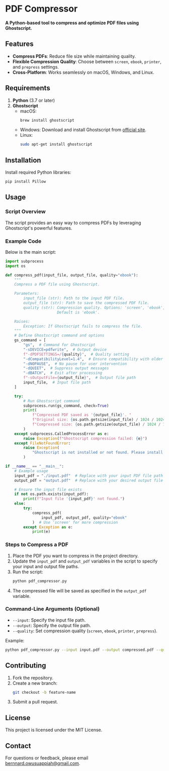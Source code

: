# PDF Compressor

**A Python-based tool to compress and optimize PDF files using Ghostscript.**

## Features
- **Compress PDFs**: Reduce file size while maintaining quality.
- **Flexible Compression Quality**: Choose between `screen`, `ebook`, `printer`, and `prepress` settings.
- **Cross-Platform**: Works seamlessly on macOS, Windows, and Linux.

## Requirements
1. **Python** (3.7 or later)
2. **Ghostscript**
    - macOS:
      ```bash
      brew install ghostscript
      ```
    - Windows:
      Download and install Ghostscript from [official site](https://www.ghostscript.com/).
    - Linux:
      ```bash
      sudo apt-get install ghostscript
      ```

## Installation
Install required Python libraries:
```bash
pip install Pillow
```

## Usage

### Script Overview
The script provides an easy way to compress PDFs by leveraging Ghostscript's powerful features.

### Example Code
Below is the main script:
```python
import subprocess
import os

def compress_pdf(input_file, output_file, quality="ebook"):
    """
    Compress a PDF file using Ghostscript.

    Parameters:
        input_file (str): Path to the input PDF file.
        output_file (str): Path to save the compressed PDF file.
        quality (str): Compression quality. Options: 'screen', 'ebook', 'printer', 'prepress'.
                       Default is 'ebook'.

    Raises:
        Exception: If Ghostscript fails to compress the file.
    """
    # Define Ghostscript command and options
    gs_command = [
        "gs",  # Command for Ghostscript
        "-sDEVICE=pdfwrite",  # Output device
        f"-dPDFSETTINGS=/{quality}",  # Quality setting
        "-dCompatibilityLevel=1.4",  # Ensure compatibility with older PDF versions
        "-dNOPAUSE",  # No pause for user intervention
        "-dQUIET",  # Suppress output messages
        "-dBATCH",  # Exit after processing
        f"-sOutputFile={output_file}",  # Output file path
        input_file,  # Input file path
    ]

    try:
        # Run Ghostscript command
        subprocess.run(gs_command, check=True)
        print(
            f"Compressed PDF saved as '{output_file}'. "
            f"Original size: {os.path.getsize(input_file) / 1024 / 1024:.2f} MB, "
            f"Compressed size: {os.path.getsize(output_file) / 1024 / 1024:.2f} MB"
        )
    except subprocess.CalledProcessError as e:
        raise Exception(f"Ghostscript compression failed: {e}")
    except FileNotFoundError:
        raise Exception(
            "Ghostscript is not installed or not found. Please install Ghostscript and try again."
        )

if __name__ == "__main__":
    # Example usage
    input_pdf = "./input.pdf"  # Replace with your input PDF file path
    output_pdf = "output.pdf"  # Replace with your desired output file path

    # Ensure the input file exists
    if not os.path.exists(input_pdf):
        print(f"Input file '{input_pdf}' not found.")
    else:
        try:
            compress_pdf(
                input_pdf, output_pdf, quality="ebook"
            )  # Use 'screen' for more compression
        except Exception as e:
            print(e)
```

### Steps to Compress a PDF
1. Place the PDF you want to compress in the project directory.
2. Update the `input_pdf` and `output_pdf` variables in the script to specify your input and output file paths.
3. Run the script:
    ```bash
    python pdf_compressor.py
    ```
4. The compressed file will be saved as specified in the `output_pdf` variable.

### Command-Line Arguments (Optional)
- `--input`: Specify the input file path.
- `--output`: Specify the output file path.
- `--quality`: Set compression quality (`screen`, `ebook`, `printer`, `prepress`).

Example:
```bash
python pdf_compressor.py --input input.pdf --output compressed.pdf --quality screen
```

## Contributing
1. Fork the repository.
2. Create a new branch:
    ```bash
    git checkout -b feature-name
    ```
3. Submit a pull request.

## License
This project is licensed under the MIT License.

## Contact
For questions or feedback, please email [bernnard.owusuappiah@gmail.com](mailto:bernnard.owusuappiah@gmail.com).
